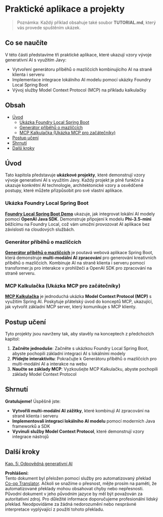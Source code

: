<!--
CO_OP_TRANSLATOR_METADATA:
{
  "original_hash": "139c227ef39d24287257d1aff6fc6973",
  "translation_date": "2025-07-25T10:01:13+00:00",
  "source_file": "04-PracticalSamples/README.md",
  "language_code": "cs"
}
-->
# Praktické aplikace a projekty

> Poznámka: Každý příklad obsahuje také soubor **TUTORIAL.md**, který vás provede spuštěním ukázek.

## Co se naučíte
V této části představíme tři praktické aplikace, které ukazují vzory vývoje generativní AI s využitím Javy:
- Vytvoření generátoru příběhů o mazlíčcích kombinujícího AI na straně klienta i serveru
- Implementace integrace lokálního AI modelu pomocí ukázky Foundry Local Spring Boot
- Vývoj služby Model Context Protocol (MCP) na příkladu kalkulačky

## Obsah

- [Úvod](../../../04-PracticalSamples)
  - [Ukázka Foundry Local Spring Boot](../../../04-PracticalSamples)
  - [Generátor příběhů o mazlíčcích](../../../04-PracticalSamples)
  - [MCP Kalkulačka (Ukázka MCP pro začátečníky)](../../../04-PracticalSamples)
- [Postup učení](../../../04-PracticalSamples)
- [Shrnutí](../../../04-PracticalSamples)
- [Další kroky](../../../04-PracticalSamples)

## Úvod

Tato kapitola představuje **ukázkové projekty**, které demonstrují vzory vývoje generativní AI s využitím Javy. Každý projekt je plně funkční a ukazuje konkrétní AI technologie, architektonické vzory a osvědčené postupy, které můžete přizpůsobit pro své vlastní aplikace.

### Ukázka Foundry Local Spring Boot

**[Foundry Local Spring Boot Demo](foundrylocal/README.md)** ukazuje, jak integrovat lokální AI modely pomocí **OpenAI Java SDK**. Demonstruje připojení k modelu **Phi-3.5-mini** běžícímu na Foundry Local, což vám umožní provozovat AI aplikace bez závislosti na cloudových službách.

### Generátor příběhů o mazlíčcích

**[Generátor příběhů o mazlíčcích](petstory/README.md)** je poutavá webová aplikace Spring Boot, která demonstruje **multi-modální AI zpracování** pro generování kreativních příběhů o mazlíčcích. Kombinuje AI na straně klienta i serveru pomocí transformer.js pro interakce v prohlížeči a OpenAI SDK pro zpracování na straně serveru.

### MCP Kalkulačka (Ukázka MCP pro začátečníky)

**[MCP Kalkulačka](mcp/calculator/README.md)** je jednoduchá ukázka **Model Context Protocol (MCP)** s využitím Spring AI. Poskytuje přátelský úvod do konceptů MCP, ukazující, jak vytvořit základní MCP server, který komunikuje s MCP klienty.

## Postup učení

Tyto projekty jsou navrženy tak, aby stavěly na konceptech z předchozích kapitol:

1. **Začněte jednoduše**: Začněte s ukázkou Foundry Local Spring Boot, abyste pochopili základní integraci AI s lokálními modely
2. **Přidejte interaktivitu**: Pokračujte k Generátoru příběhů o mazlíčcích pro multi-modální AI a interakce na webu
3. **Naučte se základy MCP**: Vyzkoušejte MCP Kalkulačku, abyste pochopili základy Model Context Protocol

## Shrnutí

**Gratulujeme!** Úspěšně jste:

- **Vytvořili multi-modální AI zážitky**, které kombinují AI zpracování na straně klienta i serveru
- **Implementovali integraci lokálního AI modelu** pomocí moderních Java frameworků a SDK
- **Vyvinuli služby Model Context Protocol**, které demonstrují vzory integrace nástrojů

## Další kroky

[Kap. 5: Odpovědná generativní AI](../05-ResponsibleGenAI/README.md)

**Prohlášení:**  
Tento dokument byl přeložen pomocí služby pro automatizovaný překlad [Co-op Translator](https://github.com/Azure/co-op-translator). Ačkoli se snažíme o přesnost, mějte prosím na paměti, že automatizované překlady mohou obsahovat chyby nebo nepřesnosti. Původní dokument v jeho původním jazyce by měl být považován za autoritativní zdroj. Pro důležité informace doporučujeme profesionální lidský překlad. Neodpovídáme za žádná nedorozumění nebo nesprávné interpretace vyplývající z použití tohoto překladu.
